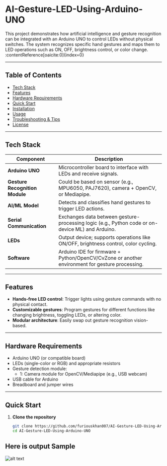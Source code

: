 

# AI-Gesture-LED-Using-Arduino-UNO

This project demonstrates how artificial intelligence and gesture recognition can be integrated with an Arduino UNO to control LEDs without physical switches. The system recognizes specific hand gestures and maps them to LED operations such as ON, OFF, brightness control, or color change. :contentReference[oaicite:0]{index=0}

---

##  Table of Contents
- [Tech Stack](#tech-stack)  
- [Features](#features)  
- [Hardware Requirements](#hardware-requirements)  
- [Quick Start](#quick-start)  
- [Installation](#installation)  
- [Usage](#usage)  
- [Troubleshooting & Tips](#troubleshooting--tips)  
- [License](#license)  

---

##  Tech Stack
| Component      | Description |
|----------------|-------------|
| **Arduino UNO** | Microcontroller board to interface with LEDs and receive signals. |
| **Gesture Recognition Module** | Could be based on sensor (e.g., MPU6050, PAJ7620), camera + OpenCV, or Mediapipe. |
| **AI/ML Model** | Detects and classifies hand gestures to trigger LED actions. |
| **Serial Communication** | Exchanges data between gesture-processing logic (e.g., Python code or on-device ML) and Arduino. |
| **LEDs** | Output device; supports operations like ON/OFF, brightness control, color cycling. |
| **Software** | Arduino IDE for firmware + Python/OpenCV/CvZone or another environment for gesture processing. |

---

##  Features
- **Hands-free LED control**: Trigger lights using gesture commands with no physical contact.  
- **Customizable gestures**: Program gestures for different functions like changing brightness, toggling LEDs, or altering color.  
- **Modular architecture**: Easily swap out gesture recognition vision-based.

---

##  Hardware Requirements
- Arduino UNO (or compatible board)  
- LEDs (single-color or RGB) and appropriate resistors  
- Gesture detection module:
  - 1: Camera module for OpenCV/Mediapipe (e.g., USB webcam)  
- USB cable for Arduino  
- Breadboard and jumper wires  

---

##  Quick Start

1. **Clone the repository**  
   ```bash
   git clone https://github.com/furiouskhan007/AI-Gesture-LED-Using-Arduino-UNO.git
   cd AI-Gesture-LED-Using-Arduino-UNO
   
##  Here is output Sample
![alt text](https://github.com/furiouskhan007/AI-Gesture-LED-Using-Arduino-UNO/blob/main/ezgif.com-animated-gif-maker.gif?raw=true)
